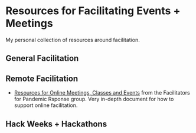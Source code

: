 # Resources for Facilitating Events + Meetings

My personal collection of resources around facilitation.

## General Facilitation




## Remote Facilitation
* [Resources for Online Meetings, Classes and Events](https://docs.google.com/document/d/1NyrEU7n6IUl5rgGiflx_dK8CrdoB2bwyyl9XG-H7iw8/preview#heading=h.92rf1h1b0f3o) from the Facilitators for Pandemic Rsponse group. Very in-depth document for how to support online facilitation. 



## Hack Weeks + Hackathons
